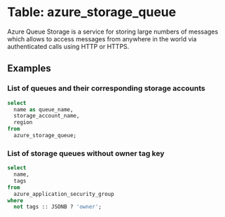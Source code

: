 # Table: azure_storage_queue

Azure Queue Storage is a service for storing large numbers of messages which allows to access messages from anywhere in the world via authenticated calls using HTTP or HTTPS.

## Examples

### List of queues and their corresponding storage accounts

```sql
select
  name as queue_name,
  storage_account_name,
  region
from
  azure_storage_queue;
```


### List of storage queues without owner tag key

```sql
select
  name,
  tags
from
  azure_application_security_group
where
  not tags :: JSONB ? 'owner';
```
